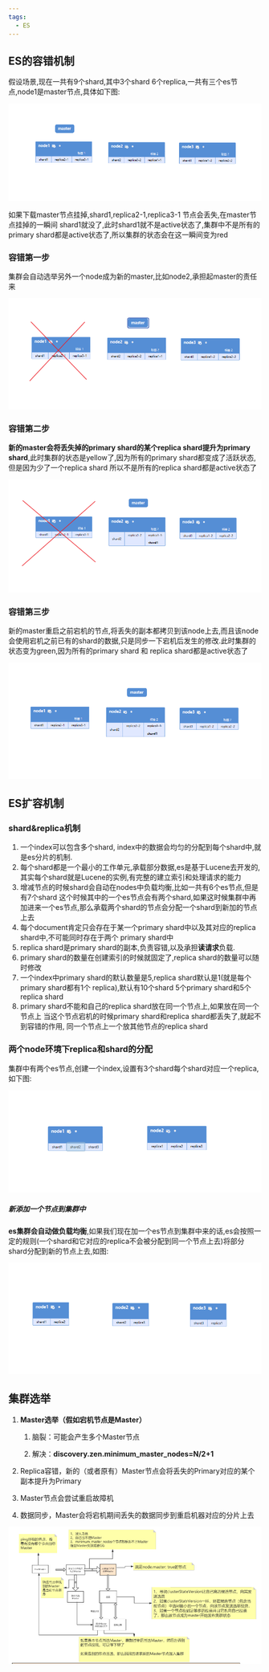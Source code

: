 ```yaml
---
tags:
  - ES
---
```




## ES的容错机制

假设场景,现在一共有9个shard,其中3个shard 6个replica,一共有三个es节点,node1是master节点,具体如下图:

![20210524153820](https://raw.githubusercontent.com/CNRF/noteImage/main/image/20210524153820-165676681049210.png)

如果下载master节点挂掉,shard1,replica2-1,replica3-1 节点会丢失,在master节点挂掉的一瞬间 shard1就没了,此时shard1就不是active状态了,集群中不是所有的primary shard都是active状态了,所以集群的状态会在这一瞬间变为red

### 容错第一步

集群会自动选举另外一个node成为新的master,比如node2,承担起master的责任来

![20210524153914](https://raw.githubusercontent.com/CNRF/noteImage/main/image/20210524153914-165676682546811.png)

### 容错第二步

**新的master会将丢失掉的primary shard的某个replica shard提升为primary shard**,此时集群的状态是yellow了,因为所有的primary shard都变成了活跃状态, 但是因为少了一个replica shard 所以不是所有的replica shard都是active状态了

![20210524153956](https://raw.githubusercontent.com/CNRF/noteImage/main/image/20210524153956-165676684407512.png)

### 容错第三步

新的master重启之前宕机的节点,将丢失的副本都拷贝到该node上去,而且该node会使用宕机之前已有的shard的数据,只是同步一下宕机后发生的修改.此时集群的状态变为green,因为所有的primary shard 和 replica shard都是active状态了

![20210524154047](https://raw.githubusercontent.com/CNRF/noteImage/main/image/20210524154047-165676685738013.png)

## ES扩容机制

### shard&replica机制

1. 一个index可以包含多个shard, index中的数据会均匀的分配到每个shard中,就是es分片的机制.
2. 每个shard都是一个最小的工作单元,承载部分数据,es是基于Lucene去开发的,其实每个shard就是Lucene的实例,有完整的建立索引和处理请求的能力
3. 增减节点的时候shard会自动在nodes中负载均衡,比如一共有6个es节点,但是有7个shard 这个时候其中的一个es节点会有两个shard,如果这时候集群中再加进来一个es节点,那么承载两个shard的节点会分配一个shard到新加的节点上去
4. 每个document肯定只会存在于某一个primary shard中以及其对应的replica shard中,不可能同时存在于两个 primary shard中
5. replica shard是primary shard的副本,负责容错,以及承担**读请求**负载.
6. primary shard的数量在创建索引的时候就固定了,replica shard的数量可以随时修改
7. 一个index中primary shard的默认数量是5,replica shard默认是1(就是每个primary shard都有1个 replica),默认有10个shard 5个primary shard和5个replica shard
8. primary shard不能和自己的replica shard放在同一个节点上,如果放在同一个节点上 当这个节点宕机的时候primary shard和replica shard都丢失了,就起不到容错的作用, 同一个节点上一个放其他节点的replica shard

### 两个node环境下replica和shard的分配

集群中有两个es节点,创建一个index,设置有3个shard每个shard对应一个replica,如下图:

![20210524154408](https://raw.githubusercontent.com/CNRF/noteImage/main/image/20210524154408-165676687166814.png)

##### 新添加一个节点到集群中

**es集群会自动做负载均衡**,如果我们现在加一个es节点到集群中来的话,es会按照一定的规则(一个shard和它对应的replica不会被分配到同一个节点上去)将部分shard分配到新的节点上去,如图:

![20210524154506](https://raw.githubusercontent.com/CNRF/noteImage/main/image/20210524154506-165676688631615.png)

## 集群选举

1.  **Master选举（假如宕机节点是Master）**

	1.  脑裂：可能会产生多个Master节点

	2. 解决：**discovery.zen.minimum_master_nodes=N/2+1**
2. Replica容错，新的（或者原有）Master节点会将丢失的Primary对应的某个副本提升为Primary
3.  Master节点会尝试重启故障机
4.  数据同步，Master会将宕机期间丢失的数据同步到重启机器对应的分片上去

![20210524154927](https://raw.githubusercontent.com/CNRF/noteImage/main/image/20210524154927-165676690200716.png)

